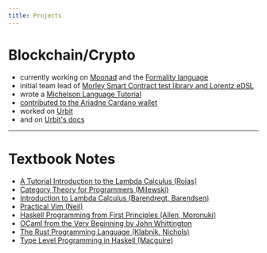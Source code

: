 ```yaml
---
title: Projects
---
```


# Blockchain/Crypto

- currently working on [Moonad](https://github.com/moonad/Whitepaper) and the
  [Formality language](https://github.com/moonad/Formality)
- initial team lead of [Morley Smart Contract test library and Lorentz
  eDSL](https://gitlab.com/morley-framework/morley)
- wrote a [Michelson Language Tutorial](https://gitlab.com/morley-framework/michelson-tutorial)
- [contributed to the Ariadne Cardano wallet](https://github.com/serokell/ariadne/commits?author=johnchandlerburnham)
- worked on [Urbit](https://github.com/urbit/archaeology/commits?author=johnchandlerburnham&before=6b2ce202207b9bb3f4e65fc1ea9a2fb434396dd4+35)
- and on [Urbit's docs](https://github.com/urbit/old-urbit.org/commits?author=johnchandlerburnham)

<hr>

# Textbook Notes

- [A Tutorial Introduction to the Lambda Calculus (Rojas)](/projects/tilc/00)
- [Category Theory for Programmers (Milewski)](/projects/ctfp/00)
- [Introduction to Lambda Calculus (Barendregt, Barendsen)](/projects/lcbb/00)
- [Practical Vim (Neil)](/projects/pvim/00)
- [Haskell Programming from First Principles (Allen, Moronuki)](/projects/hpfp/00)
- [OCaml from the Very Beginning by John Whittington](/projects/ofvb/00)
- [The Rust Programming Language (Klabnik, Nichols)](/projects/trpl/00)
- [Type Level Programming in Haskell (Macguire)](/projects/trpl/00)


